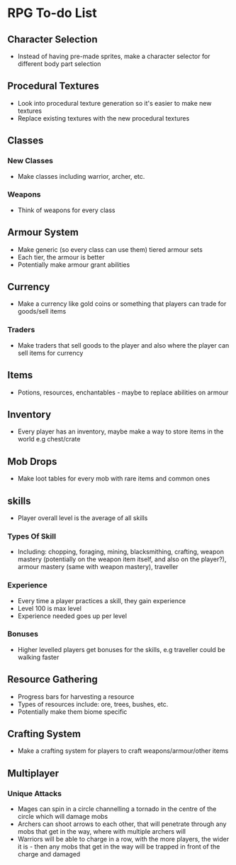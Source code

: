# RPG To-do List

## Character Selection

- Instead of having pre-made sprites, make a character selector for different body part selection

## Procedural Textures

- Look into procedural texture generation so it's easier to make new textures
- Replace existing textures with the new procedural textures

## Classes

### New Classes

- Make classes including warrior, archer, etc.

### Weapons

- Think of weapons for every class

## Armour System

- Make generic (so every class can use them) tiered armour sets
- Each tier, the armour is better
- Potentially make armour grant abilities

## Currency

- Make a currency like gold coins or something that players can trade for goods/sell items

### Traders

- Make traders that sell goods to the player and also where the player can sell items for currency

## Items

- Potions, resources, enchantables - maybe to replace abilities on armour

## Inventory

- Every player has an inventory, maybe make a way to store items in the world e.g chest/crate

## Mob Drops

- Make loot tables for every mob with rare items and common ones

## skills

- Player overall level is the average of all skills

### Types Of Skill

- Including: chopping, foraging, mining, blacksmithing, crafting, weapon mastery (potentially on the weapon item itself, and also on the player?), armour mastery (same with weapon mastery), traveller

### Experience

- Every time a player practices a skill, they gain experience
- Level 100 is max level
- Experience needed goes up per level

### Bonuses

- Higher levelled players get bonuses for the skills, e.g traveller could be walking faster

## Resource Gathering

- Progress bars for harvesting a resource
- Types of resources include: ore, trees, bushes, etc.
- Potentially make them biome specific

## Crafting System

- Make a crafting system for players to craft weapons/armour/other items

## Multiplayer

### Unique Attacks

- Mages can spin in a circle channelling a tornado in the centre of the circle which will damage mobs
- Archers can shoot arrows to each other, that will penetrate through any mobs that get in the way, where with multiple archers will
- Warriors will be able to charge in a row, with the more players, the wider it is - then any mobs that get in the way will be trapped in front of the charge and damaged

